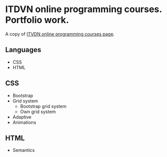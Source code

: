 # ITDVN online programming courses. Portfolio work. 

A copy of [ITVDN online programming courses page](https://itvdn.com/ru).

## Languages
* CSS
* HTML

## CSS
* Bootstrap
* Grid system
  * Bootstrap grid system
  * Own grid system
* Adaptive
* Animations

## HTML
* Semantics

